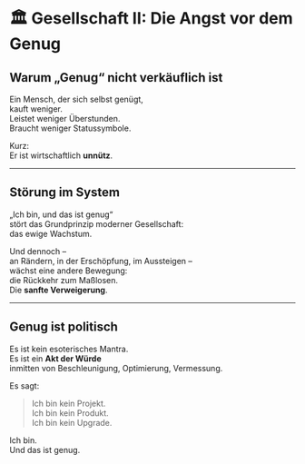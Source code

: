 # 🏛️ Gesellschaft II: Die Angst vor dem Genug

## Warum „Genug“ nicht verkäuflich ist

Ein Mensch, der sich selbst genügt,  
kauft weniger.  
Leistet weniger Überstunden.  
Braucht weniger Statussymbole.

Kurz:  
Er ist wirtschaftlich **unnütz**.

---

## Störung im System

„Ich bin, und das ist genug“  
stört das Grundprinzip moderner Gesellschaft:  
das ewige Wachstum.

Und dennoch –  
an Rändern, in der Erschöpfung, im Aussteigen –  
wächst eine andere Bewegung:  
die Rückkehr zum Maßlosen.  
Die **sanfte Verweigerung**.

---

## Genug ist politisch

Es ist kein esoterisches Mantra.  
Es ist ein **Akt der Würde**  
inmitten von Beschleunigung, Optimierung, Vermessung.

Es sagt:  
> Ich bin kein Projekt.  
> Ich bin kein Produkt.  
> Ich bin kein Upgrade.

Ich bin.  
Und das ist genug.
